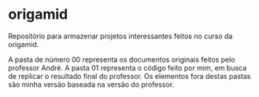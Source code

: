 # origamid
Repositório para armazenar projetos interessantes feitos no curso da origamid.

A pasta de número 00 representa os documentos originais feitos pelo professor André. A pasta 01 representa o código feito por mim, em busca de replicar o resultado final do professor. Os elementos fora destas pastas são minha versão baseada na versão do professor.
